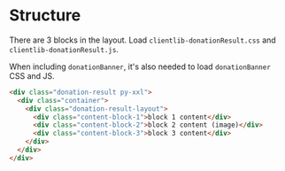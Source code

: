 # Structure

There are 3 blocks in the layout.
Load `clientlib-donationResult.css` and `clientlib-donationResult.js`.

When including `donationBanner`, it's also needed to load `donationBanner` CSS and JS.

```html
<div class="donation-result py-xxl">
  <div class="container">
    <div class="donation-result-layout">
      <div class="content-block-1">block 1 content</div>
      <div class="content-block-2">block 2 content (image)</div>
      <div class="content-block-3">block 3 content</div>
    </div>
  </div>
</div>
```
